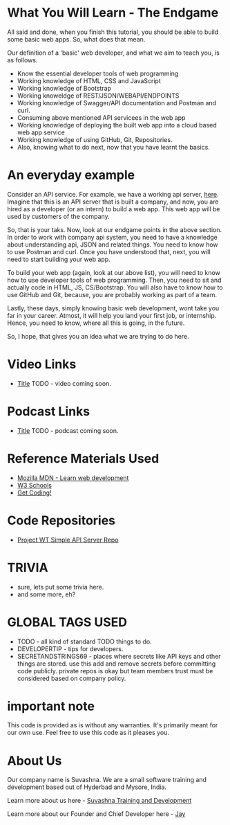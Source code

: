 # What You Will Learn - The Endgame

All said and done, when you finish this tutorial, you should be able to build some basic web apps. So, what does that mean.

Our definition of a 'basic' web developer, and what we aim to teach you, is as follows.

* Know the essential developer tools of web programming
* Working knowledge of HTML, CSS and JavaScript
* Working knowledge of Bootstrap
* Working knoweldge of REST/JSON/WEBAPI/ENDPOINTS
* Working knowledge of Swagger/API documentation and Postman and curl.
* Consuming above mentioned API servicees in the web app
* Working knowledge of deploying the built web app into a cloud based web app service
* Working knowledge of using GitHub, Git, Repositories.
* Also, knowing what to do next, now that you have learnt the basics.

# An everyday example

Consider an API service. For example, we have a working api server, [here](https://github.com/Jay-study-nildana/ProjectWTPublicRepos/tree/master/ProjectCRUD). Imagine that this is an API server that is built a company, and now, you are hired as a developer (or an intern) to build a web app. This web app will be used by customers of the company. 

So, that is your taks. Now, look at our endgame points in the above section. In order to work with company api system, you need to have a knowledge about understanding api, JSON and related things. You need to know how to use Postman and curl. Once you have understood that, next, you will need to start building your web app. 

To build your web app (again, look at our above list), you will need to know how to use developer tools of web programming. Then, you need to sit and actually code in HTML, JS, CS/Bootstrap. You will also have to know how to use GitHub and Git, because, you are probably working as part of a team. 

Lastly, these days, simply knowing basic web development, wont take you far in your career. Atmost, it will help you land your first job, or internship. Hence, you need to know, where all this is going, in the future. 

So, I hope, that gives you an idea what we are trying to do here. 

# Video Links

* [Title](Link) TODO - video coming soon.

# Podcast Links

* [Title](Link) TODO - podcast coming soon.

# Reference Materials Used 

* [Mozilla MDN - Learn web development](https://developer.mozilla.org/en-US/docs/Learn)
* [W3 Schools](https://www.w3schools.com)
* [Get Coding!](https://getcodingkids.com/missions/)

# Code Repositories

* [Project WT Simple API Server Repo](https://github.com/Jay-study-nildana/ProjectWTPublicRepos/tree/master/ProjectCRUD)

# TRIVIA 

* sure, lets put some trivia here.
* and some more, eh?

# GLOBAL TAGS USED

* TODO - all kind of standard TODO things to do. 
* DEVELOPERTIP - tips for developers.
* SECRETANDSTRINGS69 - places where secrets like API keys and other things are stored. use this add and remove secrets before committing code publicly. private repos is okay but team members trust must be considered based on company policy. 

# important note 

This code is provided as is without any warranties. It's primarily meant for our own use. Feel free to use this code as it pleases you.

# About Us

Our company name is Suvashna. We are a small software training and development based out of Hyderbad and Mysore, India. 

Learn more about us here - [Suvashna Training and Development](https://suvashna.com)

Learn more about our Founder and Chief Developer here - [Jay](http://thechalakas.com)